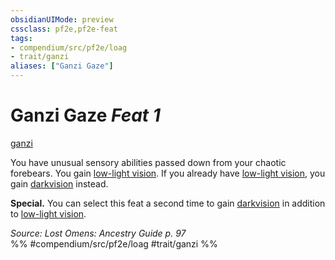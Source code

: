 ```yaml
---
obsidianUIMode: preview
cssclass: pf2e,pf2e-feat
tags:
- compendium/src/pf2e/loag
- trait/ganzi
aliases: ["Ganzi Gaze"]
---
```

# Ganzi Gaze  *Feat 1*  
[ganzi](rules/traits/ganzi-loag.md "Ganzi Ancestry & Heritage Trait")  


You have unusual sensory abilities passed down from your chaotic forebears. You gain [low-light vision](rules/abilities/low-light-vision.md). If you already have [low-light vision](rules/abilities/low-light-vision.md), you gain [darkvision](rules/abilities/darkvision.md) instead.

**Special.** You can select this feat a second time to gain [darkvision](rules/abilities/darkvision.md) in addition to [low-light vision](rules/abilities/low-light-vision.md).

*Source: Lost Omens: Ancestry Guide p. 97*  
%% #compendium/src/pf2e/loag #trait/ganzi %%